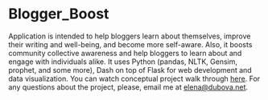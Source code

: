 # Blogger_Boost
Application is intended to help bloggers learn about themselves, improve their writing and well-being, and become more self-aware. Also, it boosts community collective awareness and help bloggers to learn about and engage with individuals alike. It uses Python (pandas, NLTK, Gensim, prophet, and some more), Dash on top of Flask for web development and data visualization. You can watch conceptual project walk through [here](https://www.youtube.com/watch?v=e0GTSXV48lE&feature=youtu.be). For any questions about the project, please, email me at elena@dubova.net. 
